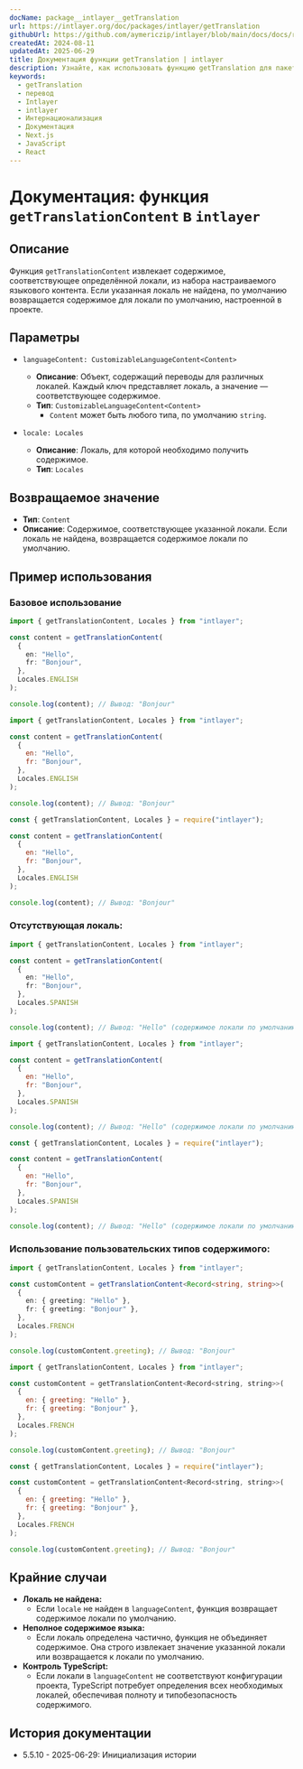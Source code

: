 ```yaml
---
docName: package__intlayer__getTranslation
url: https://intlayer.org/doc/packages/intlayer/getTranslation
githubUrl: https://github.com/aymericzip/intlayer/blob/main/docs/docs/ru/packages/intlayer/getTranslation.md
createdAt: 2024-08-11
updatedAt: 2025-06-29
title: Документация функции getTranslation | intlayer
description: Узнайте, как использовать функцию getTranslation для пакета intlayer
keywords:
  - getTranslation
  - перевод
  - Intlayer
  - intlayer
  - Интернационализация
  - Документация
  - Next.js
  - JavaScript
  - React
---
```


# Документация: функция `getTranslationContent` в `intlayer`

## Описание

Функция `getTranslationContent` извлекает содержимое, соответствующее определённой локали, из набора настраиваемого языкового контента. Если указанная локаль не найдена, по умолчанию возвращается содержимое для локали по умолчанию, настроенной в проекте.

## Параметры

- `languageContent: CustomizableLanguageContent<Content>`

  - **Описание**: Объект, содержащий переводы для различных локалей. Каждый ключ представляет локаль, а значение — соответствующее содержимое.
  - **Тип**: `CustomizableLanguageContent<Content>`
    - `Content` может быть любого типа, по умолчанию `string`.

- `locale: Locales`

  - **Описание**: Локаль, для которой необходимо получить содержимое.
  - **Тип**: `Locales`

## Возвращаемое значение

- **Тип**: `Content`
- **Описание**: Содержимое, соответствующее указанной локали. Если локаль не найдена, возвращается содержимое локали по умолчанию.

## Пример использования

### Базовое использование

```typescript codeFormat="typescript"
import { getTranslationContent, Locales } from "intlayer";

const content = getTranslationContent(
  {
    en: "Hello",
    fr: "Bonjour",
  },
  Locales.ENGLISH
);

console.log(content); // Вывод: "Bonjour"
```

```javascript codeFormat="esm"
import { getTranslationContent, Locales } from "intlayer";

const content = getTranslationContent(
  {
    en: "Hello",
    fr: "Bonjour",
  },
  Locales.ENGLISH
);

console.log(content); // Вывод: "Bonjour"
```

```javascript codeFormat="commonjs"
const { getTranslationContent, Locales } = require("intlayer");

const content = getTranslationContent(
  {
    en: "Hello",
    fr: "Bonjour",
  },
  Locales.ENGLISH
);

console.log(content); // Вывод: "Bonjour"
```

### Отсутствующая локаль:

```typescript codeFormat="typescript"
import { getTranslationContent, Locales } from "intlayer";

const content = getTranslationContent(
  {
    en: "Hello",
    fr: "Bonjour",
  },
  Locales.SPANISH
);

console.log(content); // Вывод: "Hello" (содержимое локали по умолчанию)
```

```javascript codeFormat="esm"
import { getTranslationContent, Locales } from "intlayer";

const content = getTranslationContent(
  {
    en: "Hello",
    fr: "Bonjour",
  },
  Locales.SPANISH
);

console.log(content); // Вывод: "Hello" (содержимое локали по умолчанию)
```

```javascript codeFormat="commonjs"
const { getTranslationContent, Locales } = require("intlayer");

const content = getTranslationContent(
  {
    en: "Hello",
    fr: "Bonjour",
  },
  Locales.SPANISH
);

console.log(content); // Вывод: "Hello" (содержимое локали по умолчанию)
```

### Использование пользовательских типов содержимого:

```typescript codeFormat="typescript"
import { getTranslationContent, Locales } from "intlayer";

const customContent = getTranslationContent<Record<string, string>>(
  {
    en: { greeting: "Hello" },
    fr: { greeting: "Bonjour" },
  },
  Locales.FRENCH
);

console.log(customContent.greeting); // Вывод: "Bonjour"
```

```javascript codeFormat="esm"
import { getTranslationContent, Locales } from "intlayer";

const customContent = getTranslationContent<Record<string, string>>(
  {
    en: { greeting: "Hello" },
    fr: { greeting: "Bonjour" },
  },
  Locales.FRENCH
);

console.log(customContent.greeting); // Вывод: "Bonjour"
```

```javascript codeFormat="commonjs"
const { getTranslationContent, Locales } = require("intlayer");

const customContent = getTranslationContent<Record<string, string>>(
  {
    en: { greeting: "Hello" },
    fr: { greeting: "Bonjour" },
  },
  Locales.FRENCH
);

console.log(customContent.greeting); // Вывод: "Bonjour"
```

## Крайние случаи

- **Локаль не найдена:**
  - Если `locale` не найден в `languageContent`, функция возвращает содержимое локали по умолчанию.
- **Неполное содержимое языка:**
  - Если локаль определена частично, функция не объединяет содержимое. Она строго извлекает значение указанной локали или возвращается к локали по умолчанию.
- **Контроль TypeScript:**
  - Если локали в `languageContent` не соответствуют конфигурации проекта, TypeScript потребует определения всех необходимых локалей, обеспечивая полноту и типобезопасность содержимого.

## История документации

- 5.5.10 - 2025-06-29: Инициализация истории
